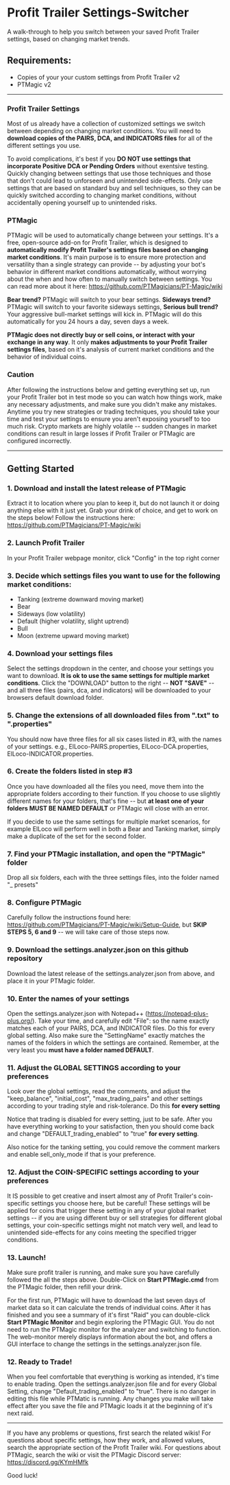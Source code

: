 # Profit Trailer Settings-Switcher
A walk-through to help you switch between your saved Profit Trailer settings, based on changing market trends. 


## Requirements: 
 - Copies of your your custom settings from Profit Trailer v2
 - PTMagic v2
---

### Profit Trailer Settings
Most of us already have a collection of customized settings we switch between depending on changing market conditions.  You will need to __download copies of the PAIRS, DCA, and INDICATORS files__ for all of the different settings you use. 

To avoid complications, it's best if you __DO NOT use settings that incorporate Positive DCA or Pending Orders__ without exentsive testing. Quickly changing between settings that use those techniques and those that don't could lead to unforseen and unintended side-effects. Only use settings that are based on standard buy and sell techniques, so they can be quickly switched according to changing market conditions, without accidentally opening yourself up to unintended risks.

### PTMagic
PTMagic will be used to automatically change between your settings.  It's a free, open-source add-on for Profit Trailer, which is designed to __automatically modify Profit Trailer's settings files based on changing market conditions__.  It's main purpose is to ensure more protection and versatility than a single strategy can provide -- by adjusting your bot's behavior in different market conditions automatically, without worrying about the when and how often to manually switch between settings.   You can read more about it here:  https://github.com/PTMagicians/PT-Magic/wiki

__Bear trend?__  PTMagic will switch to your bear settings.  __Sideways trend?__  PTMagic will switch to your favorite sideways settings, __Serious bull trend?__  Your aggressive bull-market settings will kick in.  PTMagic will do this automatically for you 24 hours a day, seven days a week. 

__PTMagic does not directly buy or sell coins, or interact with your exchange in any way__.  It only __makes adjustments to your Profit Trailer settings files__, based on it's analysis of current market conditions and the behavior of individual coins.

### Caution
After following the instructions below and getting everything set up, run your Profit Trailer bot in test mode so you can watch how things work, make any necessary adjustments, and make sure you didn't make any mistakes. Anytime you try new strategies or trading techniques, you should take your time and test your settings to ensure you aren't exposing yourself to too much risk.  Crypto markets are highly volatile -- sudden changes in market conditions can result in large losses if Profit Trailer or PTMagic are configured incorrectly.  

---
## Getting Started

### 1. Download and install the latest release of PTMagic  
Extract it to location where you plan to keep it, but do not launch it or doing anything else with it just yet.  Grab your drink of choice, and get to work on the steps below!  Follow the instructions here:  https://github.com/PTMagicians/PT-Magic/wiki

### 2. Launch Profit Trailer
In your Profit Trailer webpage monitor, click "Config" in the top right corner

### 3. Decide which settings files you want to use for the following market conditions:

- Tanking (extreme downward moving market) 
- Bear
- Sideways (low volatility)
- Default (higher volatility, slight uptrend)
- Bull
- Moon (extreme upward moving market)

### 4. Download your settings files
Select the settings dropdown in the center, and choose your settings you want to download.  __It is ok to use the same settings for multiple market conditions__. Click the "DOWNLOAD" button to the right -- __NOT "SAVE"__ -- and all three files (pairs, dca, and indicators) will be downloaded to your browsers default download folder.

### 5. Change the extensions of all downloaded files from ".txt" to ".properties"
You should now have three files for all six cases listed in #3, with the names of your settings.  e.g., ElLoco-PAIRS.properties, ElLoco-DCA.properties, ElLoco-INDICATOR.properties.  

### 6. Create the folders listed in step #3
Once you have downloaded all the files you need, move them into the appropriate folders according to their function.  If you choose to use slightly different names for your folders, that's fine -- but __at least one of your folders MUST BE NAMED DEFAULT__ or PTMagic will close with an error.  

If you decide to use the same settings for multiple market scenarios, for example ElLoco will perform well in both a Bear and Tanking market, simply make a duplicate of the set for the second folder.

### 7. Find your PTMagic installation, and open the "PTMagic" folder
Drop all six folders, each with the three settings files, into the folder named "_ presets"

### 8. Configure PTMagic
Carefully follow the instructions found here:  https://github.com/PTMagicians/PT-Magic/wiki/Setup-Guide, but __SKIP STEPS 5, 6 and 9__ -- we will take care of those steps now.

### 9. Download the settings.analyzer.json on this github repository
Download the latest release of the settings.analyzer.json from above, and place it in your PTMagic folder.

### 10. Enter the names of your settings
Open the settings.analyzer.json with Notepad++ (https://notepad-plus-plus.org/).  Take your time, and carefully edit "File": so the name exactly matches each of your PAIRS, DCA, and INDICATOR files.  Do this for every global setting.   Also make sure the "SettingName" exactly matches the names of the folders in which the settings are contained.  Remember, at the very least you __must have a folder named DEFAULT__.   

### 11.  Adjust the GLOBAL SETTINGS according to your preferences
Look over the global settings, read the comments, and adjust the "keep_balance", "initial_cost", "max_trading_pairs" and other settings according to your trading style and risk-tolerance.  Do this __for every setting__  

Notice that trading is disabled for every setting, just to be safe.  After you have everything working to your satisfaction, then you should come back and change "DEFAULT_trading_enabled" to "true" __for every setting__.   

Also notice for the tanking setting, you could remove the comment markers and enable sell_only_mode if that is your preference.

### 12. Adjust the COIN-SPECIFIC settings according to your preferences
It IS possible to get creative and insert almost any of Profit Trailer's coin-specific settings you choose here, but be careful!  These settings will be applied for coins that trigger these setting in any of your global market settings -- if you are using different buy or sell strategies for different global settings, your coin-specific settings might not match very well, and lead to unintended side-effects for any coins meeting the specified trigger conditions.

### 13. Launch!
Make sure profit trailer is running, and make sure you have carefully followed the all the steps above.  Double-Click on __Start PTMagic.cmd__ from the PTMagic folder, then refill your drink.  

For the first run, PTMagic will have to download the last seven days of market data so it can calculate the trends of individual coins.  After it has finished and you see a summary of it's first "Raid" you can double-click __Start PTMagic Monitor__ and begin exploring the PTMagic GUI.  You do not need to run the PTMagic monitor for the analyzer and switching to function.  The web-monitor merely displays information about the bot, and offers a GUI interface to change the settings in the settings.analyzer.json file.

### 12. Ready to Trade!
When you feel comfortable that everything is working as intended, it's time to enable trading.  Open the settings.analyzer.json file and for every Global Setting, change "Default_trading_enabled" to "true".  There is no danger in editing this file while PTMatic is running. Any changes you make will take effect after you save the file and PTMagic loads it at the beginning of it's next raid. 

---

If you have any problems or questions, first search the related wikis!  For questions about specific settings, how they work, and allowed values, search the appropriate section of the Profit Trailer wiki.  For questions about PTMagic, search the wiki or visit the PTMagic Discord server:  https://discord.gg/KYmHMfk

Good luck! 






